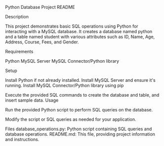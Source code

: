 

Python Database Project README

Description

This project demonstrates basic SQL operations using Python for interacting with a MySQL database. It creates a database named python and a table named student with various attributes such as ID, Name, Age, Address, Course, Fees, and Gender.

Requirements

Python
MySQL Server
MySQL Connector/Python library

Setup

Install Python if not already installed.
Install MySQL Server and ensure it's running.
Install MySQL Connector/Python library using pip


Execute the provided SQL commands to create the database and table, and insert sample data.
Usage

Run the provided Python script to perform SQL queries on the database.

Modify the script or SQL queries as needed for your application.

Files
database_operations.py: Python script containing SQL queries and database operations.
README.md: This file, providing project information and instructions.
